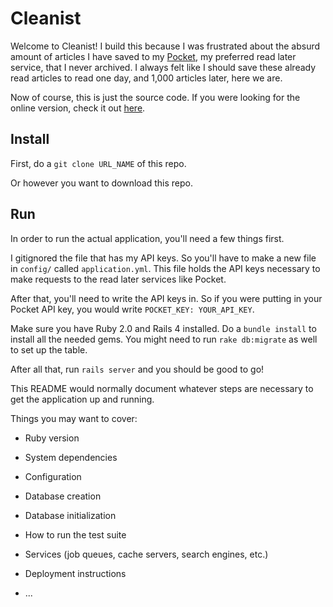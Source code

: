 # Cleanist

Welcome to Cleanist! I build this because I was frustrated about the absurd amount of articles I have saved to my [Pocket](http://getpocket.com), my preferred read later service, that I never archived. I always felt like I should save these already read articles to read one day, and 1,000 articles later, here we are.

Now of course, this is just the source code. If you were looking for the online version, check it out [here][1].

## Install

First, do a `git clone URL_NAME` of this repo. 

Or however you want to download this repo.

## Run

In order to run the actual application, you'll need a few things first. 

I gitignored the file that has my API keys. So you'll have to make a new file in `config/` called `application.yml`. This file holds the API keys necessary to make requests to the read later services like Pocket. 

After that, you'll need to write the API keys in. So if you were putting in your Pocket API key, you would write `POCKET_KEY: YOUR_API_KEY`.

Make sure you have Ruby 2.0 and Rails 4 installed. Do a `bundle install` to install all the needed gems. You might need to run `rake db:migrate` as well to set up the table. 

After all that, run `rails server` and you should be good to go! 





This README would normally document whatever steps are necessary to get the
application up and running.

Things you may want to cover:

* Ruby version

* System dependencies

* Configuration

* Database creation

* Database initialization

* How to run the test suite

* Services (job queues, cache servers, search engines, etc.)

* Deployment instructions

* ...

<!-- Add cleanist link -->

[1]: http:// "Cleanist"
